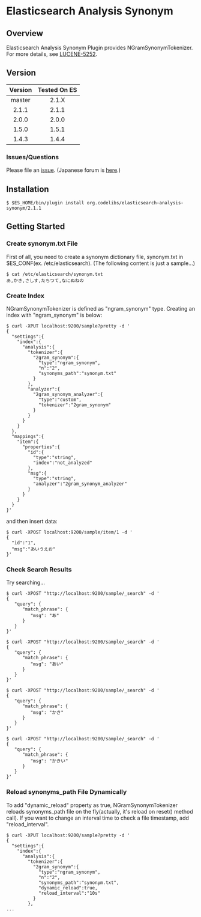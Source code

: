 Elasticsearch Analysis Synonym
=======================

## Overview

Elasticsearch Analysis Synonym Plugin provides NGramSynonymTokenizer.
For more details, see [LUCENE-5252](https://issues.apache.org/jira/browse/LUCENE-5252 "LUCENE-5252").

## Version

| Version   | Tested On ES  |
|:---------:|:-------------:|
| master    | 2.1.X         |
| 2.1.1     | 2.1.1         |
| 2.0.0     | 2.0.0         |
| 1.5.0     | 1.5.1         |
| 1.4.3     | 1.4.4         |

### Issues/Questions

Please file an [issue](https://github.com/codelibs/elasticsearch-analysis-synonym/issues "issue").
(Japanese forum is [here](https://github.com/codelibs/codelibs-ja-forum "here").)

## Installation

    $ $ES_HOME/bin/plugin install org.codelibs/elasticsearch-analysis-synonym/2.1.1

## Getting Started

### Create synonym.txt File

First of all, you need to create a synonym dictionary file, synonym.txt in $ES\_CONF(ex. /etc/elasticsearch).
(The following content is just a sample...)

    $ cat /etc/elasticsearch/synonym.txt
    あ,かき,さしす,たちつて,なにぬねの

### Create Index

NGramSynonymTokenizer is defined as "ngram\_synonym" type.
Creating an index with "ngram\_synonym" is below:

    $ curl -XPUT localhost:9200/sample?pretty -d '
    {
      "settings":{
        "index":{
          "analysis":{
            "tokenizer":{
              "2gram_synonym":{
                "type":"ngram_synonym",
                "n":"2",
                "synonyms_path":"synonym.txt"
              }
            },
            "analyzer":{
              "2gram_synonym_analyzer":{
                "type":"custom",
                "tokenizer":"2gram_synonym"
              }
            }
          }
        }
      },
      "mappings":{
        "item":{
          "properties":{
            "id":{
              "type":"string",
              "index":"not_analyzed"
            },
            "msg":{
              "type":"string",
              "analyzer":"2gram_synonym_analyzer"
            }
          }
        }
      }
    }'

and then insert data:

    $ curl -XPOST localhost:9200/sample/item/1 -d '
    {
      "id":"1",
      "msg":"あいうえお"
    }'

### Check Search Results

Try searching...

    $ curl -XPOST "http://localhost:9200/sample/_search" -d '
    {
       "query": {
          "match_phrase": {
             "msg": "あ"
          }
       }
    }'

    $ curl -XPOST "http://localhost:9200/sample/_search" -d '
    {
       "query": {
          "match_phrase": {
             "msg": "あい"
          }
       }
    }'

    $ curl -XPOST "http://localhost:9200/sample/_search" -d '
    {
       "query": {
          "match_phrase": {
             "msg": "かき"
          }
       }
    }'

    $ curl -XPOST "http://localhost:9200/sample/_search" -d '
    {
       "query": {
          "match_phrase": {
             "msg": "かきい"
          }
       }
    }'

### Reload synonyms_path File Dynamically

To add "dynamic\_reload" property as true, NGramSynonymTokenizer reloads synonyms\_path file on the fly(actually, it's reload on reset() method call).
If you want to change an interval time to check a file timestamp, add "reload\_interval".

    $ curl -XPUT localhost:9200/sample?pretty -d '
    {
      "settings":{
        "index":{
          "analysis":{
            "tokenizer":{
              "2gram_synonym":{
                "type":"ngram_synonym",
                "n":"2",
                "synonyms_path":"synonym.txt",
                "dynamic_reload":true,
                "reload_interval":"10s"
              }
            },
    ...

